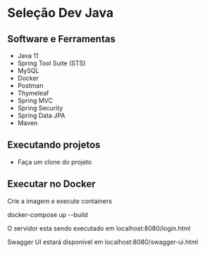 # Seleção Dev Java
## Software e Ferramentas
* Java 11
* Spring Tool Suite (STS)
* MySQL
* Docker
* Postman
* Thymeleaf
* Spring MVC
* Spring Security
* Spring Data JPA
* Maven
## Executando projetos

* Faça um clone do projeto

## Executar no Docker 

Crie a imagem e execute containers

docker-compose up --build

O servidor esta sendo executado em localhost:8080/login.html

Swagger UI estará disponível em localhost:8080/swagger-ui.html
